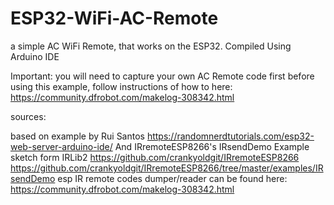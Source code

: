 # ESP32-WiFi-AC-Remote
a simple AC WiFi Remote, that works on the ESP32. Compiled Using Arduino IDE

  Important:
  you will need to capture your own AC Remote code first before using this example, 
  follow instructions of how to here:
  https://community.dfrobot.com/makelog-308342.html
  
  sources:

  based on example by Rui Santos
  https://randomnerdtutorials.com/esp32-web-server-arduino-ide/
  And IRremoteESP8266's IRsendDemo Example sketch form IRLib2
  https://github.com/crankyoldgit/IRremoteESP8266
  https://github.com/crankyoldgit/IRremoteESP8266/tree/master/examples/IRsendDemo
  esp IR remote codes dumper/reader can be found here:
  https://community.dfrobot.com/makelog-308342.html
  
